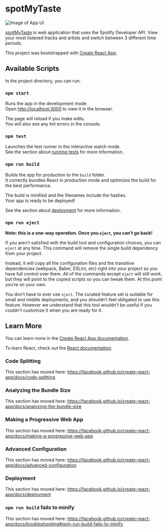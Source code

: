 # spotMyTaste

![Image of App UI](https://lh3.googleusercontent.com/hwYf_VxvLZDpKKRJQrNPC2qWBC2DB0a1ac9gOi8W9ISjCFhGFC9vwxV-4VABgxTKs2I8opiWrXKBi7QEenvjxcy5C8DjEp15aRmVTB2zd4LzXvEd59hI0bgraBwEIz_sy8E30CyHnqbnLgXn5Ium8FUjqh3mqgFXZuiwVz2NTDZVet7ZF4g0nKAW5w_Sj9KH1G7dClSfGKLkrBgf388BG3f18OOKg_dIIGabMfb_tOfS7i1VifZXfGC4QQdPoQh1LqoVQgkN86sFaVgDVkBFlX7dC2RTYIGs4HSger6_FgkOstTvHnj5JBf6v2J3zS0g3b4DRQKbINYP22ig8skkTSFBka_xSoyl--AHHXCvQ6tvxLsyXlb_JAwHnFGEqdoeKZx_tmbkozOJ5sHu8WO8xfC3_FGSDwPlzRZ3FFkvYZZ8lSOdPZWSjLpFlyZV8i9D-O3guJ9gN8VwB_ONYS0v4AC6EW0UK0K6-r-6qB7BQjcQJy1wonQdv-6Z_QvCzpC06aWdFxBXXX5uuOLDiSofz3e3vUaYoOMRd6hsnKzEdBnq4WxJK6nJwaPDwTlOY4qgI9lyPu9qYob6U909xJvJlTNMfREQBp6KWz8qGzEO00Yz4AtS_lS1vo_0NdbyA14fbIEbgfQVDdXx7eHgocr_PwgOGJleeDFs1C1_caiXZmpIXDGjb8VGJcLHHjKq=s683-no?authuser=0)



[spotMyTaste](https://ggmele1.github.io/spotify-stats/) is web application that uses the Spotify Developer API. View your most listened tracks and artists and switch between 3 different time periods.

This project was bootstrapped with [Create React App](https://github.com/facebook/create-react-app).

## Available Scripts

In the project directory, you can run:

### `npm start`

Runs the app in the development mode.<br />
Open [http://localhost:3000](http://localhost:3000) to view it in the browser.

The page will reload if you make edits.<br />
You will also see any lint errors in the console.

### `npm test`

Launches the test runner in the interactive watch mode.<br />
See the section about [running tests](https://facebook.github.io/create-react-app/docs/running-tests) for more information.

### `npm run build`

Builds the app for production to the `build` folder.<br />
It correctly bundles React in production mode and optimizes the build for the best performance.

The build is minified and the filenames include the hashes.<br />
Your app is ready to be deployed!

See the section about [deployment](https://facebook.github.io/create-react-app/docs/deployment) for more information.

### `npm run eject`

**Note: this is a one-way operation. Once you `eject`, you can’t go back!**

If you aren’t satisfied with the build tool and configuration choices, you can `eject` at any time. This command will remove the single build dependency from your project.

Instead, it will copy all the configuration files and the transitive dependencies (webpack, Babel, ESLint, etc) right into your project so you have full control over them. All of the commands except `eject` will still work, but they will point to the copied scripts so you can tweak them. At this point you’re on your own.

You don’t have to ever use `eject`. The curated feature set is suitable for small and middle deployments, and you shouldn’t feel obligated to use this feature. However we understand that this tool wouldn’t be useful if you couldn’t customize it when you are ready for it.

## Learn More

You can learn more in the [Create React App documentation](https://facebook.github.io/create-react-app/docs/getting-started).

To learn React, check out the [React documentation](https://reactjs.org/).

### Code Splitting

This section has moved here: https://facebook.github.io/create-react-app/docs/code-splitting

### Analyzing the Bundle Size

This section has moved here: https://facebook.github.io/create-react-app/docs/analyzing-the-bundle-size

### Making a Progressive Web App

This section has moved here: https://facebook.github.io/create-react-app/docs/making-a-progressive-web-app

### Advanced Configuration

This section has moved here: https://facebook.github.io/create-react-app/docs/advanced-configuration

### Deployment

This section has moved here: https://facebook.github.io/create-react-app/docs/deployment

### `npm run build` fails to minify

This section has moved here: https://facebook.github.io/create-react-app/docs/troubleshooting#npm-run-build-fails-to-minify
